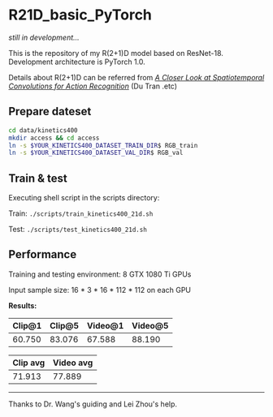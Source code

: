 # R21D_basic_PyTorch
*still in development...*

This is the repository of my R(2+1)D model based on ResNet-18. Development architecture is PyTorch 1.0.

Details about R(2+1)D can be referred from *[A Closer Look at Spatiotemporal Convolutions for Action Recognition](https://arxiv.org/pdf/1711.11248 "A Closer Look at Spatiotemporal Convolutions for Action Recognition")* (Du Tran .etc)

## Prepare dateset

```bash
cd data/kinetics400
mkdir access && cd access
ln -s $YOUR_KINETICS400_DATASET_TRAIN_DIR$ RGB_train
ln -s $YOUR_KINETICS400_DATASET_VAL_DIR$ RGB_val
```
## Train & test
Executing shell script in the scripts directory:

Train:
`./scripts/train_kinetics400_21d.sh`

Test:
`./scripts/test_kinetics400_21d.sh`
## Performance
Training and testing environment: 8 GTX 1080 Ti GPUs

Input sample size: 16 * 3 * 16 * 112 * 112 on each GPU

**Results:**

|  Clip@1 | Clip@5  |  Video@1 |  Video@5 |
| ------------ | ------------ | ------------ | ------------ |
| 60.750  | 83.076  |  67.588 | 88.190  |

| Clip avg  |  Video avg |
| ------------ | ------------ |
|  71.913 | 77.889  |


------------


Thanks to Dr. Wang's guiding and Lei Zhou's help.